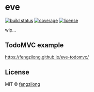 # eve

[![build status][build-status-image]][build-status-url]
[![coverage][coverage-image]][coverage-url]
[![license][license-image]][license-url]

wip...

## TodoMVC example

https://fengzilong.github.io/eve-todomvc/

## License

MIT &copy; [fengzilong](https://github.com/fengzilong)

[build-status-image]: https://img.shields.io/circleci/project/fengzilong/eve/master.svg?style=flat-square
[build-status-url]: https://circleci.com/gh/fengzilong/eve

[coverage-image]: https://img.shields.io/codecov/c/github/fengzilong/eve.svg?style=flat-square
[coverage-url]: https://codecov.io/gh/fengzilong/eve

[license-image]: https://img.shields.io/badge/license-MIT-000000.svg?style=flat-square
[license-url]: LICENSE
